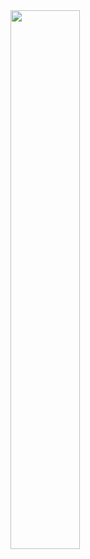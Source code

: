 
<!-- <img align="left"  width="47%" src="https://github-readme-stats.vercel.app/api?username=waqasaya-z&show_icons=true&theme=radical" /> -->

 <img align="left"  width="47%" src="https://github-readme-stats.vercel.app/api/top-langs/?username=waqasaya-z&layout=compact" /> 




<!--
**waqasaya-z/waqasaya-z** is a ✨ _special_ ✨ repository because its `README.md` (this file) appears on your GitHub profile.

Here are some ideas to get you started:

- 🔭 I’m currently working on ...
- 🌱 I’m currently learning ...
- 👯 I’m looking to collaborate on ...
- 🤔 I’m looking for help with ...
- 💬 Ask me about ...
- 📫 How to reach me: ...
- 😄 Pronouns: ...
- ⚡ Fun fact: ...
-->
